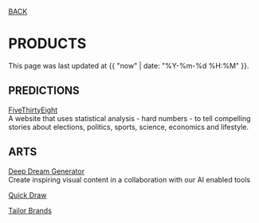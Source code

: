 [BACK](../)

# PRODUCTS
This page was last updated at {{ "now" | date: "%Y-%m-%d %H:%M" }}.
<br>

## PREDICTIONS

[FiveThirtyEight](https://fivethirtyeight.com/)  
A website that uses statistical analysis - hard numbers - to tell compelling stories about elections, politics, sports, science, economics and lifestyle.


## ARTS

[Deep Dream Generator](https://deepdreamgenerator.com/)  
Create inspiring visual content in a collaboration with our AI enabled tools

[Quick Draw](https://quickdraw.withgoogle.com/)  

[Tailor Brands](https://www.tailorbrands.com/)  